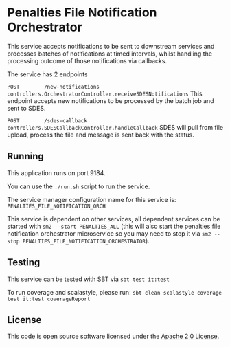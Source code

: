 
# Penalties File Notification Orchestrator

This service accepts notifications to be sent to downstream services and processes batches of notifications at timed intervals, whilst handling the processing outcome of those notifications via callbacks.

The service has 2 endpoints

`POST        /new-notifications                    controllers.OrchestratorController.receiveSDESNotifications`
This endpoint accepts new notifications to be processed by the batch job and sent to SDES.


`POST        /sdes-callback                        controllers.SDESCallbackController.handleCallback`
SDES will pull from file upload, process the file and message is sent back with the status.


## Running

This application runs on port 9184.

You can use the `./run.sh` script to run the service.

The service manager configuration name for this service is: `PENALTIES_FILE_NOTIFICATION_ORCH`

This service is dependent on other services, all dependent services can be started with `sm2 --start PENALTIES_ALL` (this will also start the penalties file notification orchestrator microservice so you may need to stop it via `sm2 --stop PENALTIES_FILE_NOTIFICATION_ORCHESTRATOR`).

## Testing

This service can be tested with SBT via `sbt test it:test`

To run coverage and scalastyle, please run: `sbt clean scalastyle coverage test it:test coverageReport`

## License

This code is open source software licensed under the [Apache 2.0 License]("http://www.apache.org/licenses/LICENSE-2.0.html").